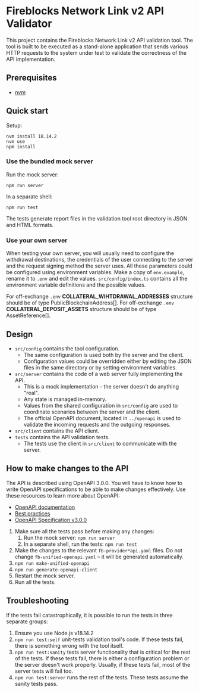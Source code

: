 # Fireblocks Network Link v2 API Validator

This project contains the Fireblocks Network Link v2 API validation tool.
The tool is built to be executed as a stand-alone application that sends various
HTTP requests to the system under test to validate the correctness of the API
implementation.

## Prerequisites

- [nvm](https://github.com/nvm-sh/nvm)

## Quick start

Setup:

```shell
nvm install 18.14.2
nvm use
npm install
```

### Use the bundled mock server

Run the mock server:

```shell
npm run server
```

In a separate shell:

```shell
npm run test
```

The tests generate report files in the validation tool root directory in JSON and HTML formats.

### Use your own server

When testing your own server, you will usually need to configure the withdrawal 
destinations, the credentials of the user connecting to the server and the request signing
method the server uses. All these parameters could be configured using environment 
variables. Make a copy of `env.example`, rename it to `.env` and edit the values.
`src/config/index.ts` contains all the environment variable definitions and the possible
values.

For off-exchange `.env` **COLLATERAL_WIHTDRAWAL_ADDRESSES** structure should be of type PublicBlockchainAddress[].
For off-exchange `.env` **COLLATERAL_DEPOSIT_ASSETS** structure should be of type AssetReference[].


## Design

- `src/config` contains the tool configuration.
  - The same configuration is used both by the server and the client.
  - Configuration values could be overridden either by editing the JSON files
    in the same directory or by setting environment variables.
- `src/server` contains the code of a web server fully implementing the API.
  - This is a mock implementation - the server doesn't do anything "real".
  - Any state is managed in-memory.
  - Values from the shared configuration in `src/config` are used to coordinate
    scenarios between the server and the client.
  - The official OpenAPI document, located in `../openapi` is used to
    validate the incoming requests and the outgoing responses.
- `src/client` contains the API client.
- `tests` contains the API validation tests.
  - The tests use the client in `src/client` to communicate with the server.

## How to make changes to the API

The API is described using OpenAPI 3.0.0. You will have to know how to write
OpenAPI specifications to be able to make changes effectively. Use these resources
to learn more about OpenAPI:

- [OpenAPI documentation](https://learn.openapis.org/)
- [Best practices](https://learn.openapis.org/best-practices.html)
- [OpenAPI Specification v3.0.0](https://spec.openapis.org/oas/v3.0.0)

1. Make sure all the tests pass before making any changes:
   1. Run the mock server: `npm run server`
   2. In a separate shell, run the tests: `npm run test`
2. Make the changes to the relevant `fb-provider*api.yaml` files. Do not change
   `fb-unified-openapi.yaml` – it will be generated automatically.
3. `npm run make-unified-openapi`
4. `npm run generate-openapi-client`
5. Restart the mock server.
6. Run all the tests.

## Troubleshooting

If the tests fail catastrophically, it is possible to run the tests in three separate
groups:

1. Ensure you use Node.js v18.14.2
2. `npm run test:self` unit-tests validation tool's code. If these tests fail, there 
   is something wrong with the tool itself.
3. `npm run test:sanity` tests server functionality that is critical for the rest of 
   the tests. If these tests fail, there is either a configuration problem or the 
   server doesn't work properly. Usually, if these tests fail, most of the server 
   tests will fail too.
4. `npm run test:server` runs the rest of the tests. These tests assume the sanity 
   tests pass.
